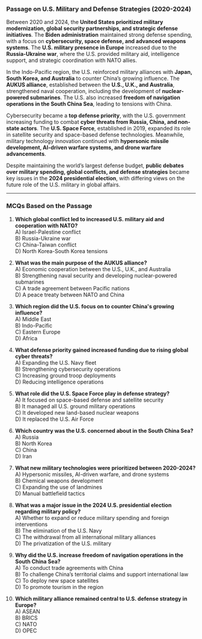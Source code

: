 ### **Passage on U.S. Military and Defense Strategies (2020-2024)**  

Between 2020 and 2024, the **United States prioritized military modernization, global security partnerships, and strategic defense initiatives**. The **Biden administration** maintained strong defense spending, with a focus on **cybersecurity, space defense, and advanced weapons systems**. The **U.S. military presence in Europe** increased due to the **Russia-Ukraine war**, where the U.S. provided military aid, intelligence support, and strategic coordination with NATO allies.  

In the Indo-Pacific region, the U.S. reinforced military alliances with **Japan, South Korea, and Australia** to counter China’s growing influence. The **AUKUS alliance**, established between the **U.S., U.K., and Australia**, strengthened naval cooperation, including the development of **nuclear-powered submarines**. The U.S. also increased **freedom of navigation operations in the South China Sea**, leading to tensions with China.  

Cybersecurity became a **top defense priority**, with the U.S. government increasing funding to combat **cyber threats from Russia, China, and non-state actors**. The **U.S. Space Force**, established in 2019, expanded its role in satellite security and space-based defense technologies. Meanwhile, military technology innovation continued with **hypersonic missile development, AI-driven warfare systems, and drone warfare advancements**.  

Despite maintaining the world’s largest defense budget, **public debates over military spending, global conflicts, and defense strategies** became key issues in the **2024 presidential election**, with differing views on the future role of the U.S. military in global affairs.  

---  

### **MCQs Based on the Passage**  

1. **Which global conflict led to increased U.S. military aid and cooperation with NATO?**  
   A) Israel-Palestine conflict  
   B) Russia-Ukraine war  
   C) China-Taiwan conflict  
   D) North Korea-South Korea tensions  

2. **What was the main purpose of the AUKUS alliance?**  
   A) Economic cooperation between the U.S., U.K., and Australia  
   B) Strengthening naval security and developing nuclear-powered submarines  
   C) A trade agreement between Pacific nations  
   D) A peace treaty between NATO and China  

3. **Which region did the U.S. focus on to counter China's growing influence?**  
   A) Middle East  
   B) Indo-Pacific  
   C) Eastern Europe  
   D) Africa  

4. **What defense priority gained increased funding due to rising global cyber threats?**  
   A) Expanding the U.S. Navy fleet  
   B) Strengthening cybersecurity operations  
   C) Increasing ground troop deployments  
   D) Reducing intelligence operations  

5. **What role did the U.S. Space Force play in defense strategy?**  
   A) It focused on space-based defense and satellite security  
   B) It managed all U.S. ground military operations  
   C) It developed new land-based nuclear weapons  
   D) It replaced the U.S. Air Force  

6. **Which country was the U.S. concerned about in the South China Sea?**  
   A) Russia  
   B) North Korea  
   C) China  
   D) Iran  

7. **What new military technologies were prioritized between 2020-2024?**  
   A) Hypersonic missiles, AI-driven warfare, and drone systems  
   B) Chemical weapons development  
   C) Expanding the use of landmines  
   D) Manual battlefield tactics  

8. **What was a major issue in the 2024 U.S. presidential election regarding military policy?**  
   A) Whether to expand or reduce military spending and foreign interventions  
   B) The elimination of the U.S. Navy  
   C) The withdrawal from all international military alliances  
   D) The privatization of the U.S. military  

9. **Why did the U.S. increase freedom of navigation operations in the South China Sea?**  
   A) To conduct trade agreements with China  
   B) To challenge China’s territorial claims and support international law  
   C) To deploy new space satellites  
   D) To promote tourism in the region  

10. **Which military alliance remained central to U.S. defense strategy in Europe?**  
   A) ASEAN  
   B) BRICS  
   C) NATO  
   D) OPEC  
